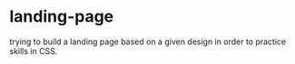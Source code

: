 # landing-page
trying to build a landing page based on a given design 
in order to practice skills in CSS.